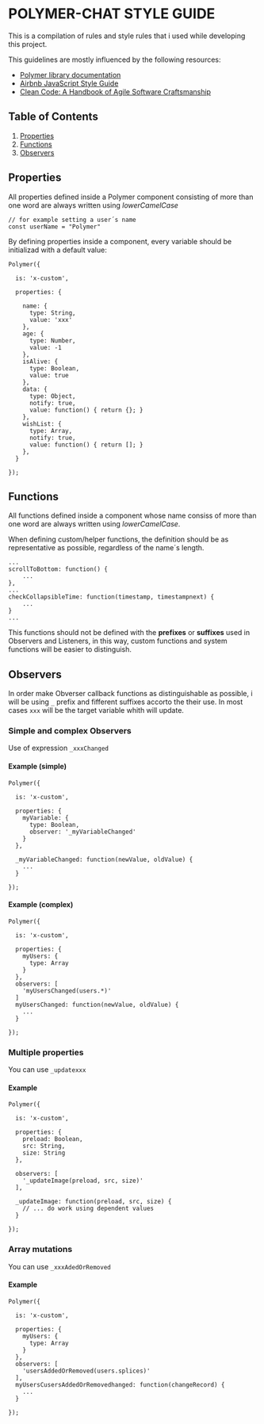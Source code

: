 # POLYMER-CHAT STYLE GUIDE

This is a compilation of rules and style rules that i used while developing this project.

This guidelines are mostly influenced by the following resources:

+ [Polymer library documentation](https://www.polymer-project.org/1.0/docs/devguide/feature-overview)
+ [Airbnb JavaScript Style Guide](https://github.com/airbnb/javascript)
+ [Clean Code: A Handbook of Agile Software Craftsmanship ](http://blog.cleancoder.com/)

## Table of Contents

  1. [Properties](#properties)
  1. [Functions](#references)
  1. [Observers](#objects)



<a name="properties"></a>
## Properties
All properties defined inside a Polymer component consisting of more than one word are always written using *lowerCamelCase*
```
// for example setting a user´s name
const userName = "Polymer"
```
By defining properties inside a  component, every variable should be initializad with a default value:
```
Polymer({

  is: 'x-custom',

  properties: {

    name: {
      type: String,
      value: 'xxx'
    },
    age: {
      type: Number,
      value: -1
    },
    isAlive: {
      type: Boolean,
      value: true
    },
    data: {
      type: Object,
      notify: true,
      value: function() { return {}; }
    },
    wishList: {
      type: Array,
      notify: true,
      value: function() { return []; }
    },
  }

});
```
<a name="functions"></a>
## Functions
All functions defined inside a  component whose name consiss of more than one word are always written using *lowerCamelCase*.

When defining custom/helper functions, the definition should be as representative as possible, regardless of the name´s length.

```
...
scrollToBottom: function() {
    ...
},
...
checkCollapsibleTime: function(timestamp, timestampnext) {
    ...
}
...
```
This functions should not be defined with the **prefixes** or **suffixes** used in Observers and Listeners, in this way, custom functions and system functions will be easier to distinguish.

<a name="observers"></a>
## Observers
In order make Obverser callback functions as distinguishable as possible, i will be using `_` prefix and fifferent suffixes accorto the their use. In most cases `xxx` will be the target variable whith will update.

### Simple and complex Observers
Use of expression `_xxxChanged`

#### Example (simple)
```
Polymer({

  is: 'x-custom',

  properties: {
    myVariable: {
      type: Boolean,
      observer: '_myVariableChanged'
    }
  },

  _myVariableChanged: function(newValue, oldValue) {
    ...
  }

});
```
#### Example (complex)
```
Polymer({

  is: 'x-custom',

  properties: {
    myUsers: {
      type: Array
    }
  },
  observers: [
    'myUsersChanged(users.*)'
  ]
  myUsersChanged: function(newValue, oldValue) {
    ...
  }

});
```
### Multiple properties
You can use `_updatexxx`
#### Example
```
Polymer({

  is: 'x-custom',

  properties: {
    preload: Boolean,
    src: String,
    size: String
  },

  observers: [
    '_updateImage(preload, src, size)'
  ],

  _updateImage: function(preload, src, size) {
    // ... do work using dependent values
  }

});
```
### Array mutations
You can use `_xxxAdedOrRemoved`
#### Example
```
Polymer({

  is: 'x-custom',

  properties: {
    myUsers: {
      type: Array
    }
  },
  observers: [
    'usersAddedOrRemoved(users.splices)'
  ],
  myUsersCusersAddedOrRemovedhanged: function(changeRecord) {
    ...
  }

});
```
